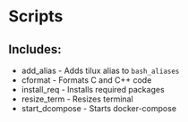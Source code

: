 # Scripts

## Includes:

- add_alias - Adds tilux alias to `bash_aliases`
- cformat - Formats C and C++ code
- install_req - Installs required packages
- resize_term - Resizes terminal
- start_dcompose - Starts docker-compose
